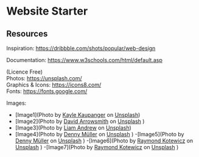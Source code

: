 # Website Starter

## Resources
Inspiration: https://dribbble.com/shots/popular/web-design  
  
Documentation: https://www.w3schools.com/html/default.asp  
  
(Licence Free)  
Photos: https://unsplash.com/  
Graphics & Icons: https://icons8.com/  
Fonts: https://fonts.google.com/  



Images:
- [Image1](Photo by <a href="https://unsplash.com/@notaphotographer?utm_content=creditCopyText&utm_medium=referral&utm_source=unsplash">Kayle Kaupanger</a> on <a href="https://unsplash.com/photos/birds-eye-view-photo-of-houses-surrounded-by-trees-EJksqmj1pPc?utm_content=creditCopyText&utm_medium=referral&utm_source=unsplash">Unsplash</a>)
- [Image2](Photo by <a href="https://unsplash.com/@devarrowsmith?utm_content=creditCopyText&utm_medium=referral&utm_source=unsplash">David Arrowsmith</a> on <a href="https://unsplash.com/photos/an-abandoned-building-with-graffiti-on-the-walls-raUuDJoDv74?utm_content=creditCopyText&utm_medium=referral&utm_source=unsplash">Unsplash</a>
  )
- [Image3](Photo by <a href="https://unsplash.com/@liamandrewcura?utm_content=creditCopyText&utm_medium=referral&utm_source=unsplash">Liam Andrew</a> on <a href="https://unsplash.com/photos/low-angle-photography-of-gray-concrete-high-rise-building-W7CopGaHkEM?utm_content=creditCopyText&utm_medium=referral&utm_source=unsplash">Unsplash</a>)
- [Image4](Photo by <a href="https://unsplash.com/@redaquamedia?utm_content=creditCopyText&utm_medium=referral&utm_source=unsplash">Denny Müller</a> on <a href="https://unsplash.com/photos/brown-wooden-table-in-room-with-leaves-t6ytLFY6cQU?utm_content=creditCopyText&utm_medium=referral&utm_source=unsplash">Unsplash</a>
  )
-[Image5](Photo by <a href="https://unsplash.com/@redaquamedia?utm_content=creditCopyText&utm_medium=referral&utm_source=unsplash">Denny Müller</a> on <a href="https://unsplash.com/photos/selective-focus-photography-of-trees-in-front-of-building-hu5tGxU024M?utm_content=creditCopyText&utm_medium=referral&utm_source=unsplash">Unsplash</a>
)
-[Image6](Photo by <a href="https://unsplash.com/@raymondkotewicz?utm_content=creditCopyText&utm_medium=referral&utm_source=unsplash">Raymond Kotewicz</a> on <a href="https://unsplash.com/photos/a-large-brick-wall-lnHpWHfsNfE?utm_content=creditCopyText&utm_medium=referral&utm_source=unsplash">Unsplash</a>
  )
-[Image7](Photo by <a href="https://unsplash.com/@raymondkotewicz?utm_content=creditCopyText&utm_medium=referral&utm_source=unsplash">Raymond Kotewicz</a> on <a href="https://unsplash.com/photos/a-building-with-a-bridge-over-it-gr1GqE5V0ds?utm_content=creditCopyText&utm_medium=referral&utm_source=unsplash">Unsplash</a>
  )